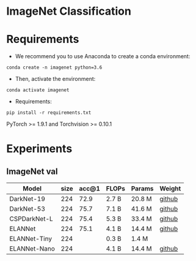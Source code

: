 # ImageNet Classification


# Requirements
- We recommend you to use Anaconda to create a conda environment:
```Shell
conda create -n imagenet python=3.6
```

- Then, activate the environment:
```Shell
conda activate imagenet
```

- Requirements:
```Shell
pip install -r requirements.txt 
```
PyTorch >= 1.9.1 and Torchvision >= 0.10.1

# Experiments
## ImageNet val

|    Model     | size | acc@1 | FLOPs | Params |  Weight |
|--------------|------|-------|-------|--------|---------|
| DarkNet-19   | 224  |  72.9 | 2.7 B | 20.8 M | [github](https://github.com/yjh0410/image_classification_pytorch/releases/download/weight/darknet19.pth) |
| DarkNet-53   | 224  |  75.7 | 7.1 B | 41.6 M | [github](https://github.com/yjh0410/image_classification_pytorch/releases/download/weight/darknet53.pth) |
| CSPDarkNet-L | 224  |  75.4 | 5.3 B | 33.4 M | [github](https://github.com/yjh0410/image_classification_pytorch/releases/download/weight/cspdarknet_l.pth) |
| ELANNet      | 224  |  75.1 | 4.1 B | 14.4 M | [github](https://github.com/yjh0410/image_classification_pytorch/releases/download/weight/elannet.pth) |
| ELANNet-Tiny | 224  |   | 0.3 B | 1.4 M |  |
| ELANNet-Nano | 224  |   | 4.1 B | 14.4 M | [github](https://github.com/yjh0410/image_classification_pytorch/releases/download/weight/elannet.pth) |
